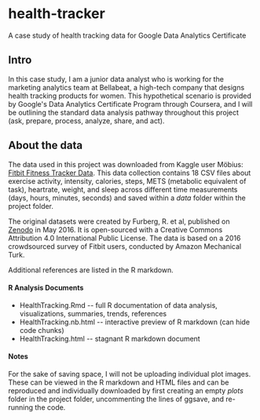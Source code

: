 # health-tracker
A case study of health tracking data for Google Data Analytics Certificate

## Intro
In this case study, I am a junior data analyst who is working for the marketing analytics team at Bellabeat, a high-tech company that designs health tracking products for women. This hypothetical scenario is provided by Google's Data Analytics Certificate Program through Coursera, and I will be outlining the standard data analysis pathway throughout this project (ask, prepare, process, analyze, share, and act).

## About the data
The data used in this project was downloaded from Kaggle user Möbius: [Fitbit Fitness Tracker Data](https://www.kaggle.com/datasets/arashnic/fitbit). This data collection contains 18 CSV files about exercise activity, intensity, calories, steps, METS (metabolic equivalent of task), heartrate, weight, and sleep across different time measurements (days, hours, minutes, seconds) and saved within a *data* folder within the project folder.

The original datasets were created by Furberg, R. et al, published on [Zenodo](https://zenodo.org/record/53894#.Yj5xAi-B3Z7) in May 2016. It is open-sourced with a Creative Commons Attribution 4.0 International Public License. The data is based on a 2016 crowdsourced survey of Fitbit users, conducted by Amazon Mechanical Turk.

Additional references are listed in the R markdown.

#### R Analysis Documents
* HealthTracking.Rmd -- full R documentation of data analysis, visualizations, summaries, trends, references
* HealthTracking.nb.html -- interactive preview of R markdown (can hide code chunks)
* HealthTracking.html -- stagnant R markdown document

#### Notes
For the sake of saving space, I will not be uploading individual plot images. These can be viewed in the R markdown and HTML files and can be reproduced and individually downloaded by first creating an empty *plots* folder in the project folder, uncommenting the lines of ggsave, and re-running the code.

